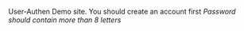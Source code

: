 User-Authen Demo site.
You should create an account first
*Password should contain more than 8 letters*

